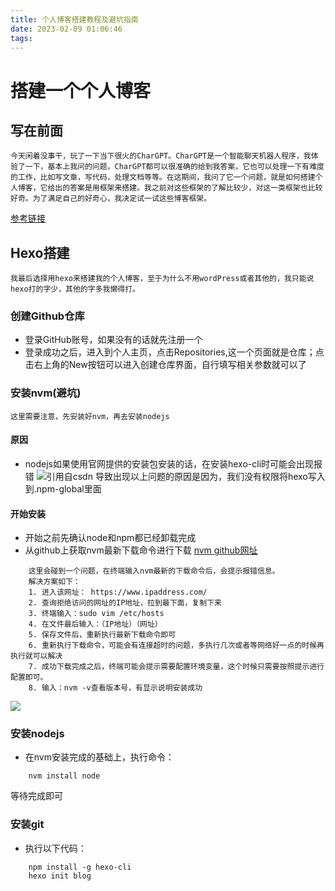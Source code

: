 ```yaml
---
title: 个人博客搭建教程及避坑指南
date: 2023-02-09 01:06:46
tags: 
---
```

# 搭建一个个人博客
## 写在前面
    今天闲着没事干，玩了一下当下很火的CharGPT。CharGPT是一个智能聊天机器人程序，我体验了一下，基本上我问的问题，CharGPT都可以很准确的给到我答案，它也可以处理一下有难度的工作，比如写文章，写代码，处理文档等等。在这期间，我问了它一个问题，就是如何搭建个人博客，它给出的答案是用框架来搭建。我之前对这些框架的了解比较少，对这一类框架也比较好奇。为了满足自己的好奇心，我决定试一试这些博客框架。
[参考链接](https://blog.csdn.net/weixin_41160054/article/details/89531921?ops_request_misc=&request_id=&biz_id=102&utm_term=mac%E4%BD%BF%E7%94%A8hexo%E2%80%94%E2%80%94script&utm_medium=distribute.pc_search_result.none-task-blog-2~all~sobaiduweb~default-0-89531921.142^v73^insert_down1,201^v4^add_ask,239^v1^insert_chatgpt&spm=1018.2226.3001.4187)
## Hexo搭建
    我最后选择用hexo来搭建我的个人博客，至于为什么不用wordPress或者其他的，我只能说hexo打的字少，其他的字多我懒得打。

### 创建Github仓库
- 登录GitHub账号，如果没有的话就先注册一个
- 登录成功之后，进入到个人主页，点击Repositories,这一个页面就是仓库；点击右上角的New按钮可以进入创建仓库界面，自行填写相关参数就可以了

### 安装nvm(避坑)
    这里需要注意，先安装好nvm，再去安装nodejs
#### 原因
- nodejs如果使用官网提供的安装包安装的话，在安装hexo-cli时可能会出现报错
![引用自csdn](https://img-blog.csdnimg.cn/20190430205745353.png?x-oss-process=image/watermark,type_ZmFuZ3poZW5naGVpdGk,shadow_10,text_aHR0cHM6Ly9ibG9nLmNzZG4ubmV0L3dlaXhpbl80MTE2MDA1NA==,size_16,color_FFFFFF,t_70)
导致出现以上问题的原因是因为，我们没有权限将hexo写入到.npm-global里面

#### 开始安装
- 开始之前先确认node和npm都已经卸载完成
- 从github上获取nvm最新下载命令进行下载
[nvm github网址](https://github.com/nvm-sh/nvm)
```
    这里会碰到一个问题，在终端输入nvm最新的下载命令后，会提示报错信息。
    解决方案如下：
    1. 进入该网址： https://www.ipaddress.com/ 
    2. 查询拒绝访问的网址的IP地址，拉到最下面，复制下来
    3. 终端输入：sudo vim /etc/hosts
    4. 在文件最后输入：（IP地址）（网址）
    5. 保存文件后，重新执行最新下载命令即可
    6. 重新执行下载命令，可能会有连接超时的问题，多执行几次或者等网络好一点的时候再执行就可以解决
    7. 成功下载完成之后，终端可能会提示需要配置环境变量，这个时候只需要按照提示进行配置即可。
    8. 输入：nvm -v查看版本号，有显示说明安装成功
```
![](https://img-blog.csdnimg.cn/0db881b72f69436f9cab7390c608a152.png)
 

### 安装nodejs
- 在nvm安装完成的基础上，执行命令：
```
    nvm install node
```
等待完成即可
### 安装git
- 执行以下代码：
```
    npm install -g hexo-cli
    hexo init blog
```

### 